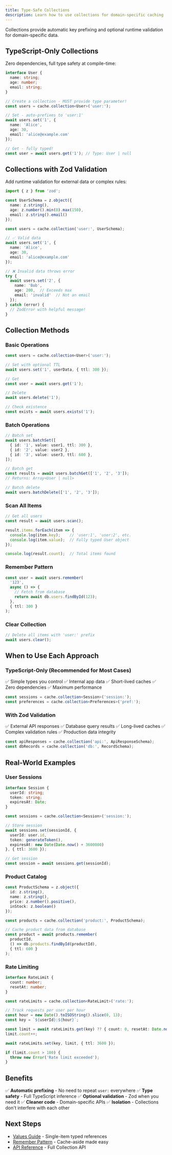 ```yaml
---
title: Type-Safe Collections
description: Learn how to use collections for domain-specific caching
---
```


Collections provide automatic key prefixing and optional runtime validation for domain-specific data.

## TypeScript-Only Collections

Zero dependencies, full type safety at compile-time:

```typescript
interface User {
  name: string;
  age: number;
  email: string;
}

// Create a collection - MUST provide type parameter!
const users = cache.collection<User>('user:');

// Set - auto-prefixes to 'user:1'
await users.set('1', {
  name: 'Alice',
  age: 30,
  email: 'alice@example.com'
});

// Get - fully typed!
const user = await users.get('1'); // Type: User | null
```

## Collections with Zod Validation

Add runtime validation for external data or complex rules:

```typescript
import { z } from 'zod';

const UserSchema = z.object({
  name: z.string(),
  age: z.number().min(0).max(150),
  email: z.string().email()
});

const users = cache.collection('user:', UserSchema);

// ✅ Valid data
await users.set('1', {
  name: 'Alice',
  age: 30,
  email: 'alice@example.com'
});

// ❌ Invalid data throws error
try {
  await users.set('2', {
    name: 'Bob',
    age: 200,  // Exceeds max
    email: 'invalid'  // Not an email
  });
} catch (error) {
  // ZodError with helpful message!
}
```

## Collection Methods

### Basic Operations

```typescript
const users = cache.collection<User>('user:');

// Set with optional TTL
await users.set('1', userData, { ttl: 300 });

// Get
const user = await users.get('1');

// Delete
await users.delete('1');

// Check existence
const exists = await users.exists('1');
```

### Batch Operations

```typescript
// Batch set
await users.batchSet([
  { id: '1', value: user1, ttl: 300 },
  { id: '2', value: user2 },
  { id: '3', value: user3, ttl: 600 },
]);

// Batch get
const results = await users.batchGet(['1', '2', '3']);
// Returns: Array<User | null>

// Batch delete
await users.batchDelete(['1', '2', '3']);
```

### Scan All Items

```typescript
// Get all users
const result = await users.scan();

result.items.forEach(item => {
  console.log(item.key);    // 'user:1', 'user:2', etc.
  console.log(item.value);  // Fully typed User object
});

console.log(result.count);  // Total items found
```

### Remember Pattern

```typescript
const user = await users.remember(
  '123',
  async () => {
    // Fetch from database
    return await db.users.findById(123);
  },
  { ttl: 300 }
);
```

### Clear Collection

```typescript
// Delete all items with 'user:' prefix
await users.clear();
```

## When to Use Each Approach

### TypeScript-Only (Recommended for Most Cases)

✅ Simple types you control
✅ Internal app data
✅ Short-lived caches
✅ Zero dependencies
✅ Maximum performance

```typescript
const sessions = cache.collection<Session>('session:');
const preferences = cache.collection<Preferences>('pref:');
```

### With Zod Validation

✅ External API responses
✅ Database query results
✅ Long-lived caches
✅ Complex validation rules
✅ Production data integrity

```typescript
const apiResponses = cache.collection('api:', ApiResponseSchema);
const dbRecords = cache.collection('db:', RecordSchema);
```

## Real-World Examples

### User Sessions

```typescript
interface Session {
  userId: string;
  token: string;
  expiresAt: Date;
}

const sessions = cache.collection<Session>('session:');

// Store session
await sessions.set(sessionId, {
  userId: user.id,
  token: generateToken(),
  expiresAt: new Date(Date.now() + 3600000)
}, { ttl: 3600 });

// Get session
const session = await sessions.get(sessionId);
```

### Product Catalog

```typescript
const ProductSchema = z.object({
  id: z.string(),
  name: z.string(),
  price: z.number().positive(),
  inStock: z.boolean()
});

const products = cache.collection('product:', ProductSchema);

// Cache product data from database
const product = await products.remember(
  productId,
  () => db.products.findById(productId),
  { ttl: 600 }
);
```

### Rate Limiting

```typescript
interface RateLimit {
  count: number;
  resetAt: number;
}

const rateLimits = cache.collection<RateLimit>('rate:');

// Track requests per user per hour
const hour = new Date().toISOString().slice(0, 13);
const key = `${userId}:${hour}`;

const limit = await rateLimits.get(key) ?? { count: 0, resetAt: Date.now() + 3600000 };
limit.count++;

await rateLimits.set(key, limit, { ttl: 3600 });

if (limit.count > 100) {
  throw new Error('Rate limit exceeded');
}
```

## Benefits

✅ **Automatic prefixing** - No need to repeat `user:` everywhere
✅ **Type safety** - Full TypeScript inference
✅ **Optional validation** - Zod when you need it
✅ **Cleaner code** - Domain-specific APIs
✅ **Isolation** - Collections don't interfere with each other

## Next Steps

- [Values Guide](/guides/values/) - Single-item typed references
- [Remember Pattern](/guides/remember/) - Cache-aside made easy
- [API Reference](/api/classes/collection/) - Full Collection API
